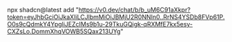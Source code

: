 npx shadcn@latest add "https://v0.dev/chat/b/b_uM6C91aXkpr?token=eyJhbGciOiJkaXIiLCJlbmMiOiJBMjU2R0NNIn0..RrNS4YSDb8FVp61P.O0s9cQdmkY4YpgliJEZcIMs9b1u-29TkuGQigk-qRXMfE7kx5esy-CXZsLo.DommXhqVOWB5SQax213UYg"
